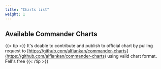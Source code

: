 ```yaml
---
title: "Charts list"
weight: 1
---
```


## Available Commander Charts
{{< tip >}}
It's doable to contribute and publish to official chart by pulling request to [https://github.com/alfiankan/commander-charts](https://github.com/alfiankan/commander-charts) using valid chart format. Fell's free {{< /tip >}}
<table id="charts">

    
</table>

<script>
fetch('https://alfiankan.github.io/commander-charts/charts/repo.chart.json')
    .then(response => response.json())
    .then(data => {
        
       const chartsTable = document.getElementById('charts')
       chartsTable.innerHTML += `<thead>
            <td>Name</td>
            <td>Description</td>
        </thead><tbody>
       `
       data.forEach(v => {
        chartsTable.innerHTML += `
        <tr>
            <td><a href="https://alfiankan.github.io/commander-charts/charts/${v.name}.chart.json" target="_blank">${v.name}</a></td>
            <td>${v.desc}</td>
        </tr>
        ` 
       })
       chartsTable.innerHTML += `</tbody>`

    });


</script>

